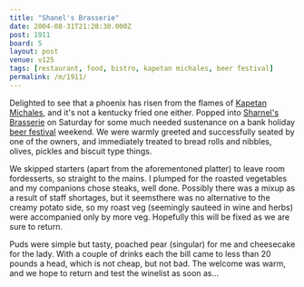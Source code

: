 ```yaml
---
title: "Shanel's Brasserie"
date: 2004-08-31T21:28:30.000Z
post: 1911
board: 5
layout: post
venue: v125
tags: [restaurant, food, bistro, kapetan michales, beer festival]
permalink: /m/1911/
---
```

Delighted to see that a phoenix has risen from the flames of <a href="/wiki/kapetan+michales">Kapetan Michales</a>, and it's not a kentucky fried one either. Popped into <a href="/wiki/sharnel+s+brasserie">Sharnel's Brasserie</a> on Saturday for some much needed sustenance on a bank holiday <a href="/wiki/beer+festival">beer festival</a> weekend. We were warmly greeted and successfully seated by one of the owners, and immediately treated to bread rolls and nibbles, olives, pickles and biscuit type things.

We skipped starters (apart from the aforementoned platter) to leave room fordesserts, so straight to the mains. I plumped for the roasted vegetables and my companions chose steaks, well done. Possibly there was a mixup as a result of staff shortages, but it seemsthere was no alternative to the creamy potato side, so my roast veg (seemingly sauteed in wine and herbs) were accompanied only by more veg. Hopefully this will be fixed as we are sure to return.

Puds were simple but tasty, poached pear (singular) for me and cheesecake for the lady. With a couple of drinks each the bill came to less than 20 pounds a head, which is not cheap, but not bad. The welcome was warm, and we hope to return and test the winelist as soon as...
